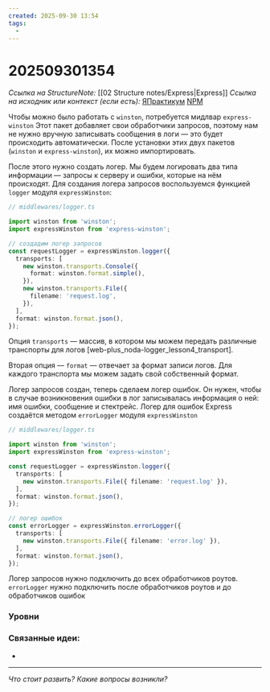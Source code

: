 ```yaml
---
created: 2025-09-30 13:54
tags:
  -
---
```

# 202509301354
*Ссылка на StructureNote:* [[02 Structure notes/Express|Express]]
*Ссылка на исходник или контекст (если есть):* [ЯПрактикум](https://practicum.yandex.ru/learn/backend-nodejs/courses/16b47298-e20d-4fde-9619-1ab305039a00/sprints/564238/topics/7c96eb76-3d6b-4f26-8c50-71c3fa757f2b/lessons/3293dc4e-15ac-48f7-afc6-4e8f16466a2f/) [NPM](https://www.npmjs.com/package/express-winston) 

Чтобы можно было работать с `winston`, потребуется мидлвар `express-winston`
Этот пакет добавляет свои обработчики запросов, поэтому нам не нужно вручную записывать сообщения в логи — это будет происходить автоматически. После установки этих двух пакетов (`winston` и `express-winston`), их можно импортировать.

После этого нужно создать логер. Мы будем логировать два типа информации — запросы к серверу и ошибки, которые на нём происходят. Для создания логера запросов воспользуемся функцией `logger` модуля `expressWinston`:
```ts
// middlewares/logger.ts

import winston from 'winston';
import expressWinston from 'express-winston';

// создадим логер запросов
const requestLogger = expressWinston.logger({
  transports: [
    new winston.transports.Console({
      format: winston.format.simple(),
    }),
    new winston.transports.File({ 
      filename: 'request.log',
    }),
  ],
  format: winston.format.json(),
});
```
Опция `transports` — массив, в котором мы можем передать различные транспорты для логов [web-plus_noda-logger_lesson4_transport].

Вторая опция — `format` — отвечает за формат записи логов. Для каждого транспорта мы можем задать свой собственный формат.

Логер запросов создан, теперь сделаем логер ошибок. Он нужен, чтобы в случае возникновения ошибки в лог записывалась информация о ней: имя ошибки, сообщение и стектрейс. Логер для ошибок Express создаётся методом `errorLogger` модуля `expressWinston`
```ts
// middlewares/logger.ts

import winston from 'winston';
import expressWinston from 'express-winston';

const requestLogger = expressWinston.logger({
  transports: [
    new winston.transports.File({ filename: 'request.log' }),
  ],
  format: winston.format.json(),
});

// логер ошибок
const errorLogger = expressWinston.errorLogger({
  transports: [
    new winston.transports.File({ filename: 'error.log' }),
  ],
  format: winston.format.json(),
});
```
Логер запросов нужно подключить до всех обработчиков роутов. `errorLogger` нужно подключить после обработчиков роутов и до обработчиков ошибок


### Уровни
### Связанные идеи:
* 
---

*Что стоит развить? Какие вопросы возникли?*